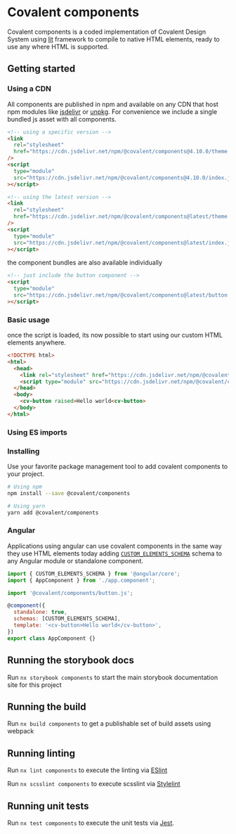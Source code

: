 # Covalent components

Covalent components is a coded implementation of Covalent Design System using [lit](https://lit.dev/) framework to compile to native HTML elements, ready to use any where HTML is supported.

## Getting started

### Using a CDN

All components are published in npm and available on any CDN that host npm modules like [jsdelivr](https://www.jsdelivr.com/package/npm/@covalent/components) or [unpkg](https://unpkg.com/@covalent/components@latest). For convenience we include a single bundled js asset with all components.

```html
<!-- using a specific version -->
<link
  rel="stylesheet"
  href="https://cdn.jsdelivr.net/npm/@covalent/components@4.10.0/theme.css"
/>
<script
  type="module"
  src="https://cdn.jsdelivr.net/npm/@covalent/components@4.10.0/index.js"
></script>

<!-- using the latest version -->
<link
  rel="stylesheet"
  href="https://cdn.jsdelivr.net/npm/@covalent/components@latest/theme.css"
/>
<script
  type="module"
  src="https://cdn.jsdelivr.net/npm/@covalent/components@latest/index.js"
></script>
```

the component bundles are also available individually

```html
<!-- just include the button component -->
<script
  type="module"
  src="https://cdn.jsdelivr.net/npm/@covalent/components@latest/button.js"
></script>
```

### Basic usage

once the script is loaded, its now possible to start using our custom HTML elements anywhere.

```html
<!DOCTYPE html>
<html>
  <head>
    <link rel="stylesheet" href="https://cdn.jsdelivr.net/npm/@covalent/components@latest/theme.css" />
    <script type="module" src="https://cdn.jsdelivr.net/npm/@covalent/components@latest/index.js"></script>
  </head>
  <body>
    <cv-button raised>Hello world<cv-button>
  </body>
</html>
```

### Using ES imports

### Installing

Use your favorite package management tool to add covalent components to your project.

```bash
# Using npm
npm install --save @covalent/components

# Using yarn
yarn add @covalent/components
```

### Angular

Applications using angular can use covalent components in the same way they use HTML elements today adding [`CUSTOM_ELEMENTS_SCHEMA`](https://angular.io/api/core/CUSTOM_ELEMENTS_SCHEMA) schema to any Angular module or standalone component.

```javascript
import { CUSTOM_ELEMENTS_SCHEMA } from '@angular/core';
import { AppComponent } from './app.component';

import '@covalent/components/button.js';

@component({
  standalone: true,
  schemas: [CUSTOM_ELEMENTS_SCHEMA],
  template: '<cv-button>Hello world</cv-button>',
})
export class AppComponent {}
```

## Running the storybook docs

Run `nx storybook components` to start the main storybook documentation site for this project

## Running the build

Run `nx build components` to get a publishable set of build assets using webpack

## Running linting

Run `nx lint components` to execute the linting via [ESlint](https://eslint.org/)

Run `nx scsslint components` to execute scsslint via [Stylelint](https://stylelint.io/)

## Running unit tests

Run `nx test components` to execute the unit tests via [Jest](https://jestjs.io).
